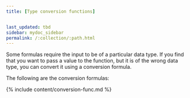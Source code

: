 ```yaml
---
title: [Type conversion functions]


last_updated: tbd
sidebar: mydoc_sidebar
permalink: /:collection/:path.html
---
```

Some formulas require the input to be of a particular data type. If you find
that you want to pass a value to the function, but it is of the wrong data type,
you can convert it using a conversion formula.

The following are the conversion formulas:

{% include content/conversion-func.md %}
